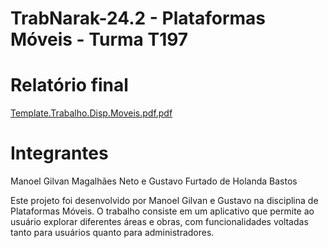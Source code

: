 # TrabNarak-24.2 - Plataformas Móveis - Turma T197

# Relatório final
[Template.Trabalho.Disp.Moveis.pdf.pdf](https://github.com/user-attachments/files/18049932/Template.Trabalho.Disp.Moveis.pdf.pdf)


# Integrantes 


Manoel Gilvan Magalhães Neto e Gustavo Furtado de Holanda Bastos


Este projeto foi desenvolvido por Manoel Gilvan e Gustavo na disciplina de Plataformas Móveis. O trabalho consiste em um aplicativo que permite ao usuário explorar diferentes áreas e obras, com funcionalidades voltadas tanto para usuários quanto para administradores.
